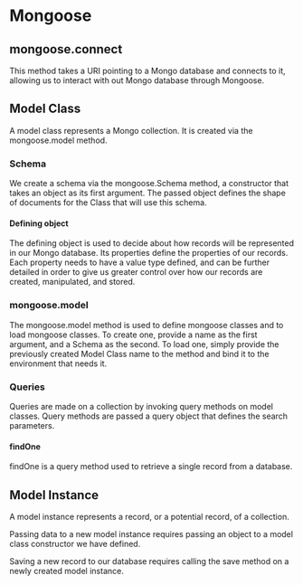 # Mongoose

## mongoose.connect

This method takes a URI pointing to a Mongo database and connects to it, allowing us to interact with out Mongo database through Mongoose.


## Model Class

A model class represents a Mongo collection. It is created via the mongoose.model method.

### Schema

We create a schema via the mongoose.Schema method, a constructor that takes an object as its first argument. The passed object defines the shape of documents for the Class that will use this schema.

#### Defining object

The defining object is used to decide about how records will be represented in our Mongo database. Its properties define the properties of our records. Each property needs to have a value type defined, and can be further detailed in order to give us greater control over how our records are created, manipulated, and stored.

### mongoose.model

The mongoose.model method is used to define mongoose classes and to load mongoose classes. To create one, provide a name as the first argument, and a Schema as the second. To load one, simply provide the previously created Model Class name to the method and bind it to the environment that needs it.

### Queries

Queries are made on a collection by invoking query methods on model classes. Query methods are passed a query object that defines the search parameters.

#### findOne

findOne is a query method used to retrieve a single record from a database. 


## Model Instance

A model instance represents a record, or a potential record, of a collection.

Passing data to a new model instance requires passing an object to a model class constructor we have defined.

Saving a new record to our database requires calling the save method on a newly created model instance.

